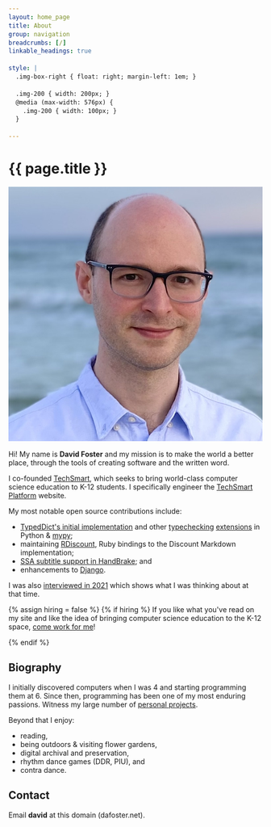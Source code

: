 ```yaml
---
layout: home_page
title: About
group: navigation
breadcrumbs: [/]
linkable_headings: true

style: |
  .img-box-right { float: right; margin-left: 1em; }
  
  .img-200 { width: 200px; }
  @media (max-width: 576px) {
    .img-200 { width: 100px; }
  }

---
```

<h1>{{ page.title }}</h1>

<img class="img-box-right img-200" alt="Picture of David Foster" src="profile.jpg" />

Hi! My name is **David Foster** and my mission is to make the world a better
place, through the tools of creating software and the written word.

I co-founded [TechSmart],
which seeks to bring world-class computer science education to K-12 students.
I specifically engineer the [TechSmart Platform] website.

[TechSmart]: https://www.techsmart.codes
[TechSmart Platform]: /projects/techsmart-platform/

My most notable open source contributions include:

* [TypedDict's initial implementation] and other [typechecking][] [extensions] in Python & [mypy];
* maintaining [RDiscount], Ruby bindings to the Discount Markdown implementation;
* [SSA subtitle support in HandBrake]; and
* enhancements to [Django].

[RDiscount]: /projects/rdiscount/
[TypedDict's initial implementation]: /projects/typeddict/
[typechecking]: https://www.python.org/dev/peps/pep-0655/
[extensions]: /projects/typeform/
[mypy]: http://mypy-lang.org/index.html
[SSA subtitle support in HandBrake]: /projects/handbrake-subtitle-support/
[Django]: https://www.djangoproject.com/

I was also [interviewed in 2021] which shows what I was thinking about
at that time.

[interviewed in 2021]: /articles/2021/05/02/interview-with-david-foster/

{% assign hiring = false %}
{% if hiring %}
If you like what you've read on my site and like the idea of bringing
computer science education to the K-12 space, [come work for me]!

[come work for me]: https://techsmart.betterteam.com/
{% endif %}

<h2 id="biography">Biography</h2>

I initially discovered computers when I was 4 and starting programming them at 6.
Since then, programming has been one of my most enduring passions.
Witness my large number of [personal projects](/projects/).

Beyond that I enjoy:

* reading,
* being outdoors & visiting flower gardens,
* digital archival and preservation,
* rhythm dance games (DDR, PIU), and
* contra dance.

<h2 id="contact">Contact</h2>

Email **david** at this domain (dafoster.net).
